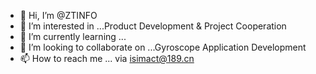 - 👋 Hi, I’m @ZTINFO
- 👀 I’m interested in ...Product Development & Project Cooperation
- 🌱 I’m currently learning ...
- 💞️ I’m looking to collaborate on ...Gyroscope Application Development
- 📫 How to reach me ... via isimact@189.cn

<!---
ZTINFO/ZTINFO is a ✨ special ✨ repository because its `README.md` (this file) appears on your GitHub profile.
You can click the Preview link to take a look at your changes.
--->
